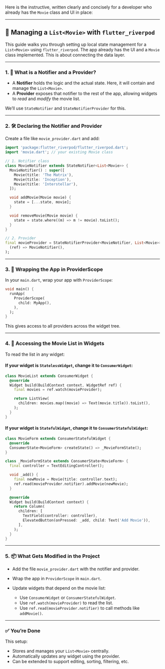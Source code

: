 Here is the instructive, written clearly and concisely for a developer who already has the `Movie` class and UI in place:

---

## 🔄 Managing a `List<Movie>` with `flutter_riverpod`

This guide walks you through setting up local state management for a `List<Movie>` using `flutter_riverpod`. The app already has the UI and a `Movie` class implemented. This is about connecting the data layer.

---

### 1. 🧠 What is a Notifier and a Provider?

* A **Notifier** holds the logic and the actual state. Here, it will contain and manage the `List<Movie>`.
* A **Provider** exposes that notifier to the rest of the app, allowing widgets to *read* and *modify* the movie list.

We’ll use `StateNotifier` and `StateNotifierProvider` for this.

---

### 2. 🛠 Declaring the Notifier and Provider

Create a file like `movie_provider.dart` and add:

```dart
import 'package:flutter_riverpod/flutter_riverpod.dart';
import 'movie.dart'; // your existing Movie class

// 1. Notifier class
class MovieNotifier extends StateNotifier<List<Movie>> {
  MovieNotifier() : super([
    Movie(title: 'The Matrix'),
    Movie(title: 'Inception'),
    Movie(title: 'Interstellar'),
  ]);

  void addMovie(Movie movie) {
    state = [...state, movie];
  }

  void removeMovie(Movie movie) {
    state = state.where((m) => m != movie).toList();
  }
}

// 2. Provider
final movieProvider = StateNotifierProvider<MovieNotifier, List<Movie>>(
  (ref) => MovieNotifier(),
);
```

---

### 3. 🧱 Wrapping the App in ProviderScope

In your `main.dart`, wrap your app with `ProviderScope`:

```dart
void main() {
  runApp(
    ProviderScope(
      child: MyApp(),
    ),
  );
}
```

This gives access to all providers across the widget tree.

---

### 4. 🧪 Accessing the Movie List in Widgets

To read the list in any widget:

#### If your widget is `StatelessWidget`, change it to `ConsumerWidget`:

```dart
class MovieList extends ConsumerWidget {
  @override
  Widget build(BuildContext context, WidgetRef ref) {
    final movies = ref.watch(movieProvider);

    return ListView(
      children: movies.map((movie) => Text(movie.title)).toList(),
    );
  }
}
```

#### If your widget is `StatefulWidget`, change it to `ConsumerStatefulWidget`:

```dart
class MovieForm extends ConsumerStatefulWidget {
  @override
  ConsumerState<MovieForm> createState() => _MovieFormState();
}

class _MovieFormState extends ConsumerState<MovieForm> {
  final controller = TextEditingController();

  void _add() {
    final newMovie = Movie(title: controller.text);
    ref.read(movieProvider.notifier).addMovie(newMovie);
  }

  @override
  Widget build(BuildContext context) {
    return Column(
      children: [
        TextField(controller: controller),
        ElevatedButton(onPressed: _add, child: Text('Add Movie')),
      ],
    );
  }
}
```

---

### 5. 📦 What Gets Modified in the Project

* Add the file `movie_provider.dart` with the notifier and provider.
* Wrap the app in `ProviderScope` in `main.dart`.
* Update widgets that depend on the movie list:

  * Use `ConsumerWidget` or `ConsumerStatefulWidget`.
  * Use `ref.watch(movieProvider)` to read the list.
  * Use `ref.read(movieProvider.notifier)` to call methods like `addMovie()`.

---

### ✅ You’re Done

This setup:

* Stores and manages your `List<Movie>` centrally.
* Automatically updates any widget using the provider.
* Can be extended to support editing, sorting, filtering, etc.<!-- slide -->